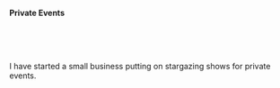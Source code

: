 
<strong>Private Events</strong>

<br>
<br>
<br>

I have started a small business putting on stargazing shows for private events. 
